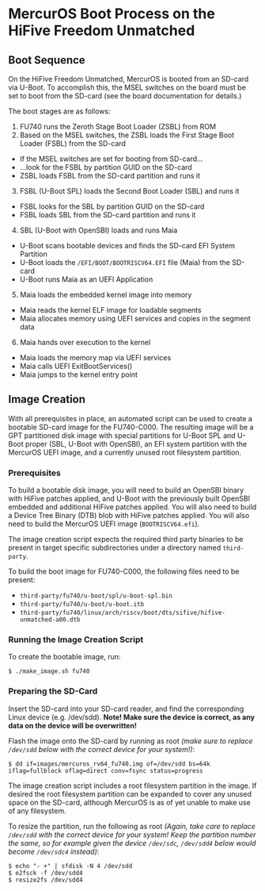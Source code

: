 # MercurOS Boot Process on the HiFive Freedom Unmatched

## Boot Sequence

On the HiFive Freedom Unmatched, MercurOS is booted from an SD-card via U-Boot.
To accomplish this, the MSEL switches on the board must be set to boot from the
SD-card (see the board documentation for details.)

The boot stages are as follows:

1. FU740 runs the Zeroth Stage Boot Loader (ZSBL) from ROM
2. Based on the MSEL switches, the ZSBL loads the First Stage Boot Loader (FSBL) from the SD-card
  - If the MSEL switches are set for booting from SD-card...
  - ...look for the FSBL by partition GUID on the SD-card
  - ZSBL loads FSBL from the SD-card partition and runs it
3. FSBL (U-Boot SPL) loads the Second Boot Loader (SBL) and runs it
  - FSBL looks for the SBL by partition GUID on the SD-card
  - FSBL loads SBL from the SD-card partition and runs it
4. SBL (U-Boot with OpenSBI) loads and runs Maia
  - U-Boot scans bootable devices and finds the SD-card EFI System Partition
  - U-Boot loads the `/EFI/BOOT/BOOTRISCV64.EFI` file (Maia) from the SD-card
  - U-Boot runs Maia as an UEFI Application
5. Maia loads the embedded kernel image into memory
  - Maia reads the kernel ELF image for loadable segments
  - Maia allocates memory using UEFI services and copies in the segment data
6. Maia hands over execution to the kernel
  - Maia loads the memory map via UEFI services
  - Maia calls UEFI ExitBootServices()
  - Maia jumps to the kernel entry point

## Image Creation

With all prerequisites in place, an automated script can be used to create
a bootable SD-card image for the FU740-C000. The resulting image will
be a GPT partitioned disk image with special partitions for U-Boot SPL and
U-Boot proper (SBL, U-Boot with OpenSBI), an EFI system partition with the
MercurOS UEFI image, and a currently unused root filesystem partition.

### Prerequisites

To build a bootable disk image, you will need to build an OpenSBI binary with
HiFive patches applied, and U-Boot with the previously built OpenSBI
embedded and additional HiFive patches applied. You will also need to build a
Device Tree Binary (DTB) blob with HiFive patches applied. You will also need
to build the MercurOS UEFI image (`BOOTRISCV64.efi`).

The image creation script expects the required third party binaries to be
present in target specific subdirectories under a directory named `third-party`.

To build the boot image for FU740-C000, the following files need to be present:
- `third-party/fu740/u-boot/spl/u-boot-spl.bin`
- `third-party/fu740/u-boot/u-boot.itb`
- `third-party/fu740/linux/arch/riscv/boot/dts/sifive/hifive-unmatched-a00.dtb`

### Running the Image Creation Script

To create the bootable image, run:
```
$ ./make_image.sh fu740
```

### Preparing the SD-Card

Insert the SD-card into your SD-card reader, and find the corresponding Linux
device (e.g. /dev/sdd). **Note! Make sure the device is correct, as any data on the
device will be overwritten!**

Flash the image onto the SD-card by running as root *(make sure to replace `/dev/sdd`
below with the correct device for your system!)*:
```
$ dd if=images/mercuros_rv64_fu740.img of=/dev/sdd bs=64k iflag=fullblock oflag=direct conv=fsync status=progress
```

The image creation script includes a root filesystem partition in the image.
If desired the root filesystem partition can be expanded to cover any unused
space on the SD-card, although MercurOS is as of yet unable to make use of any
filesystem.

To resize the partition, run the following as root *(Again, take care to replace `/dev/sdd`
with the correct device for your system! Keep the partition number the same, so for example
given the device `/dev/sdc`, `/dev/sdd4` below would become `/dev/sdc4` instead)*:
```
$ echo "- +" | sfdisk -N 4 /dev/sdd
$ e2fsck -f /dev/sdd4
$ resize2fs /dev/sdd4
```
